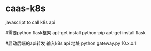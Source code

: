 # caas-k8s
javascript to call k8s api

#需要python flask框架
apt-get install python-pip
apt-get install flask

#启动后端的api转发 输入k8s api 地址
python gateway.py 10.x.x.1 
